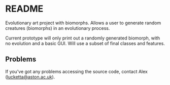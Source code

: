 # README #

Evolutionary art project with biomorphs. Allows a user to generate random creatures (biomorphs) in an evolutionary process.

Current prototype will only print out a randomly generated biomorph, with no evolution and a basic GUI. Will use a subset of final classes and features.

## Problems ##
If you've got any problems accessing the source code, contact Alex (lucketta@aston.ac.uk).